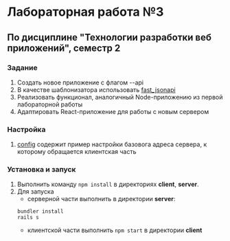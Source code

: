 # Лабораторная работа №3 #
## По дисциплине "Технологии разработки веб приложений", семестр 2 ##
### Задание ###
1. Создать новое приложение с флагом --api
1. В качестве шаблонизатора использовать [fast_jsonapi](https://github.com/Netflix/fast_jsonapi)
1. Реализовать функционал, аналогичный Node-приложению из первой лабораторной работы
1. Адаптировать React-приложение для работы с новым сервером


### Настройка ###
1. [config](client/src/js/api/config.json.sample) содержит пример настройки базовога адреса сервера, к которому обращается клиентская часть

### Установка и запуск ###
1. Выполнить команду `npm install` в директориях **client**, **server**.
1. Для запуска
    * серверной части выполнить в директории **server**:
    ```
    bundler install
    rails s
    ```
    * клиентской части выполнить `npm start` в директории **client**

